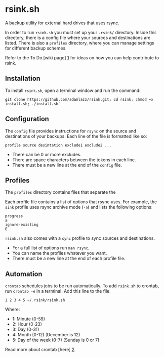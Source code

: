# rsink.sh

A backup utility for external hard drives that uses rsync.

In order to run `rsink.sh` you must set up your `.rsink/` directory. Inside this directory, there is a config file where your sources and destinations are listed. There is also a `profiles` directory, where you can manage settings for different backup schemes.

Refer to the To Do [wiki page] [1] for ideas on how you can help contribute to rsink.

## Installation

To install `rsink.sh`, open a terminal window and run the command: 

```
git clone https://github.com/adamlazz/rsink.git; cd rsink; chmod +x install.sh; ./install.sh`
```

## Configuration

The `config` file provides instructions for `rsync` on the source and destinations of your backups. Each line of the file is formatted like so:

```
profile source desintation exclude1 exclude2 ...

```

* There can be 0 or more excludes.
* There are space characters between the tokens in each line.
* There must be a new line at the end of the `config` file.

## Profiles

The `profiles` directory contains files that separate the 

Each profile file contains a list of options that rsync uses. For example, the `sink` profile uses rsync archive mode (`-a`) and lists the following options:

```
progress
a
ignore-existing
E

```

`rsink.sh` also comes with a `sync` profile to sync sources and destinations.  

* For a full list of options run `man rsync`.
* You can name the profiles whatever you want.
* There must be a new line at the end of each profile file.

## Automation

`crontab` schedules jobs to be run automatically. To add `rsink.sh` to crontab, run `crontab -e` in a terminal. Add this line to the file:

```
1 2 3 4 5 ~/.rsink/rsink.sh
```

Where:
* 1: Minute (0-59)
* 2: Hour (0-23)
* 3: Day (0-31)
* 4: Month (0-12) (December is 12)
* 5: Day of the week (0-7) (Sunday is 0 or 7)

Read more about crontab [here] [2].

[1]: https://github.com/adamlazz/rsink/wiki/To-Do
[2]: http://unixhelp.ed.ac.uk/CGI/man-cgi?crontab+5